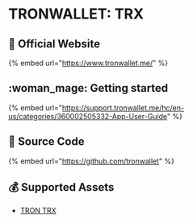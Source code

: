 # TRONWALLET: TRX

## :rocket: Official Website

{% embed url="https://www.tronwallet.me/" %}

## :woman_mage: Getting started

{% embed url="https://support.tronwallet.me/hc/en-us/categories/360002505332-App-User-Guide" %}

## :bookmark_tabs: Source Code

{% embed url="https://github.com/tronwallet" %}

## :moneybag: Supported Assets

* [TRON TRX](../../coins/overview-trx/)
